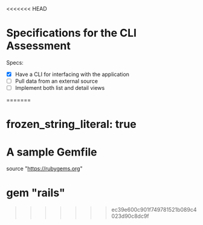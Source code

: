 <<<<<<< HEAD
# Specifications for the CLI Assessment

Specs:
- [x] Have a CLI for interfacing with the application
- [ ] Pull data from an external source
- [ ] Implement both list and detail views

=======
# frozen_string_literal: true
# A sample Gemfile
source "https://rubygems.org"

# gem "rails"
>>>>>>> ec39e600c901f749781521b089c4023d90c8dc9f

